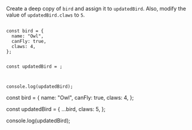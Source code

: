 Create a deep copy of `bird`
and
assign it to `updatedBird`.
Also, modify the value of
`updatedBird.claws` to `5`.

<codeblock type="exercise" language="javascript" testMode="fixedInput">
<code>
const bird = {
  name: "Owl",
  canFly: true,
  claws: 4,
};

const updatedBird = ;

console.log(updatedBird);
</code>

<solution>
const bird = {
  name: "Owl",
  canFly: true,
  claws: 4,
};

const updatedBird = {
  ...bird,
  claws: 5,
};

console.log(updatedBird);
</solution>
</codeblock>